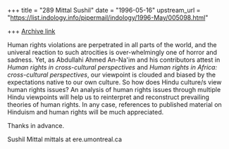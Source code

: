 +++
title = "289 Mittal Sushil"
date = "1996-05-16"
upstream_url = "https://list.indology.info/pipermail/indology/1996-May/005098.html"

+++
[Archive link](https://list.indology.info/pipermail/indology/1996-May/005098.html)



Human rights violations are perpetrated in all parts of the world, and the
univeral reaction to such atrocities is over-whelmingly one of horror and
sadness. Yet, as Abdullahi Ahmed An-Na'im and his contributors attest in
_Human rights in cross-cultural perspectives_ and _Human rights in Africa:
cross-cultural perspectives_, our viewpoint is clouded and biased by the
expectations native to our own culture. So how does Hindu culture/s view
human rights issues?  An analysis of human rights issues through multiple
Hindu viewpoints will help us to reinterpret and reconstruct prevailing
theories of human rights. In any case, references to published material on
Hinduism and human rights will be much appreciated. 

Thanks in advance.

Sushil Mittal
mittals at ere.umontreal.ca








